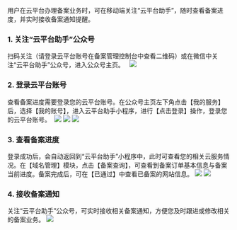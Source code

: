 

用户在云平台办理备案业务时，可在移动端关注“云平台助手”，随时查看备案进度，并实时接收备案通知提醒。

### 1. 关注“云平台助手”公众号   

扫码关注（请登录云平台账号在备案管理控制台中查看二维码）或在微信中关注“云平台助手”公众号，进入公众号主页。   
![](http://imgcache.tcecqpoc.fsphere.cn/image/mc.qcloudimg.com/static/img/c3ee3df0051024c8ae9e20e924d1b20f/image.png)

### 2. 登录云平台账号

查看备案进度需要登录您的云平台账号。在公众号主页左下角点击【我的服务】后，选择【我的账号】，进入云平台助手小程序，进行【点击登录】操作，登录您的云平台账号。  
![](http://imgcache.tcecqpoc.fsphere.cn/image/mc.qcloudimg.com/static/img/22b425899c4239cfcfe0a5ddd75f1a36/2.png)  ![](http://imgcache.tcecqpoc.fsphere.cn/image/mc.qcloudimg.com/static/img/64c4f434f23c608a4e28f6a3fee6115c/3.png)  ![](http://imgcache.tcecqpoc.fsphere.cn/image/mc.qcloudimg.com/static/img/eb6db8abc44b46d535c25297a4a19218/4.png)

### 3. 查看备案进度

登录成功后，会自动返回到“云平台助手”小程序中，此时可查看您的相关云服务情况。在【域名管理】模块，点击【备案查询】，可查看到备案订单基本信息与备案当前进度。备案完成后，可在【已通过】中查看已备案的网站信息。
![](http://imgcache.tcecqpoc.fsphere.cn/image/mc.qcloudimg.com/static/img/432e277bc487d71ec9b3a728a98a9d7a/5.png)  ![](http://imgcache.tcecqpoc.fsphere.cn/image/mc.qcloudimg.com/static/img/72d010d7fe2753d5ad6052fe44067c50/6.png)

### 4. 接收备案通知

关注“云平台助手”公众号，可实时接收相关备案通知，方便您及时跟进或修改相关的备案业务。
![](http://imgcache.tcecqpoc.fsphere.cn/image/mc.qcloudimg.com/static/img/fa5e7ba3b497fca229c2ecd6266ce1ad/7.png)
